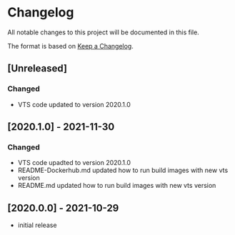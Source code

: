 # Changelog

All notable changes to this project will be documented in this file.

The format is based on [Keep a Changelog].

## [Unreleased] 
### Changed
- VTS code updated to version 2020.1.0
## [2020.1.0] - 2021-11-30
### Changed
- VTS code upadted to version 2020.1.0
- README-Dockerhub.md updated how to run build images with new vts version 
- README.md updated how to run build images with new vts version 
## [2020.0.0] - 2021-10-29
- initial release

<!-- Links -->
[keep a changelog]: https://keepachangelog.com/en/1.0.0/